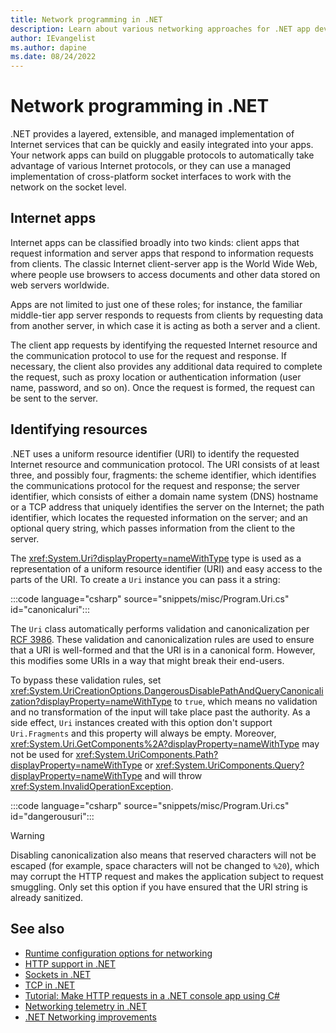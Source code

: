 ```yaml
---
title: Network programming in .NET
description: Learn about various networking approaches for .NET app development.
author: IEvangelist
ms.author: dapine
ms.date: 08/24/2022
---
```


# Network programming in .NET

.NET provides a layered, extensible, and managed implementation of Internet services that can be quickly and easily integrated into your apps. Your network apps can build on pluggable protocols to automatically take advantage of various Internet protocols, or they can use a managed implementation of cross-platform socket interfaces to work with the network on the socket level.

## Internet apps

Internet apps can be classified broadly into two kinds: client apps that request information and server apps that respond to information requests from clients. The classic Internet client-server app is the World Wide Web, where people use browsers to access documents and other data stored on web servers worldwide.

Apps are not limited to just one of these roles; for instance, the familiar middle-tier app server responds to requests from clients by requesting data from another server, in which case it is acting as both a server and a client.

The client app requests by identifying the requested Internet resource and the communication protocol to use for the request and response. If necessary, the client also provides any additional data required to complete the request, such as proxy location or authentication information (user name, password, and so on). Once the request is formed, the request can be sent to the server.

## Identifying resources

.NET uses a uniform resource identifier (URI) to identify the requested Internet resource and communication protocol. The URI consists of at least three, and possibly four, fragments: the scheme identifier, which identifies the communications protocol for the request and response; the server identifier, which consists of either a domain name system (DNS) hostname or a TCP address that uniquely identifies the server on the Internet; the path identifier, which locates the requested information on the server; and an optional query string, which passes information from the client to the server.

The <xref:System.Uri?displayProperty=nameWithType> type is used as a representation of a uniform resource identifier (URI) and easy access to the parts of the URI. To create a `Uri` instance you can pass it a string:

:::code language="csharp" source="snippets/misc/Program.Uri.cs" id="canonicaluri":::

The `Uri` class automatically performs validation and canonicalization per [RCF 3986](https://datatracker.ietf.org/doc/html/rfc3986). These validation and canonicalization rules are used to ensure that a URI is well-formed and that the URI is in a canonical form. However, this modifies some URIs in a way that might break their end-users.

To bypass these validation rules, set <xref:System.UriCreationOptions.DangerousDisablePathAndQueryCanonicalization?displayProperty=nameWithType> to `true`, which means no validation and no transformation of the input will take place past the authority. As a side effect, `Uri` instances created with this option don't support `Uri.Fragments` and this property will always be empty. Moreover, <xref:System.Uri.GetComponents%2A?displayProperty=nameWithType> may not be used for <xref:System.UriComponents.Path?displayProperty=nameWithType> or <xref:System.UriComponents.Query?displayProperty=nameWithType> and will throw <xref:System.InvalidOperationException>.

:::code language="csharp" source="snippets/misc/Program.Uri.cs" id="dangerousuri":::

> [!WARNING]
> Disabling canonicalization also means that reserved characters will not be escaped (for example, space characters will not be changed to `%20`), which may corrupt the HTTP request and makes the application subject to request smuggling. Only set this option if you have ensured that the URI string is already sanitized.

## See also

- [Runtime configuration options for networking](../../core/runtime-config/networking.md)
- [HTTP support in .NET](http/http-overview.md)
- [Sockets in .NET](sockets/sockets-overview.md)
- [TCP in .NET](tcp/tcp-overview.md)
- [Tutorial: Make HTTP requests in a .NET console app using C#](../../csharp/tutorials/console-webapiclient.md)
- [Networking telemetry in .NET](networking-telemetry.md)
- [.NET Networking improvements](https://devblogs.microsoft.com/dotnet/dotnet-6-networking-improvements)
